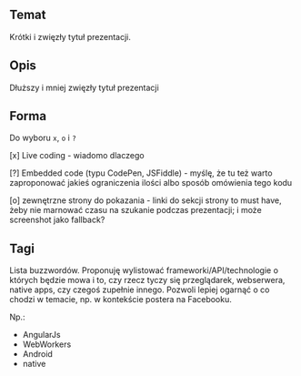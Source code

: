 ## Temat
Krótki i zwięzły tytuł prezentacji.

## Opis
Dłuższy i mniej zwięzły tytuł prezentacji

## Forma
Do wyboru `x`, `o` i `?`

[x] Live coding - wiadomo dlaczego

[?] Embedded code (typu CodePen, JSFiddle) - myślę, że tu też warto zaproponować jakieś ograniczenia ilości albo sposób
omówienia tego kodu

[o] zewnętrzne strony do pokazania - linki do sekcji strony to must have, żeby nie marnować czasu na szukanie podczas
prezentacji; i może screenshot jako fallback?

## Tagi
Lista buzzwordów. Proponuję wylistować frameworki/API/technologie o których będzie mowa i to, czy rzecz tyczy się przeglądarek,
webserwera, native apps, czy czegoś zupełnie innego. Pozwoli lepiej ogarnąć o co chodzi w temacie, np. w kontekście postera
na Facebooku.

Np.:
 * AngularJs
 * WebWorkers
 * Android
 * native
 
